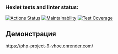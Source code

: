 ### Hexlet tests and linter status:
[![Actions Status](https://github.com/MishaEn/php-project-9/actions/workflows/hexlet-check.yml/badge.svg)](https://github.com/MishaEn/php-project-9/actions)
[![Maintainability](https://api.codeclimate.com/v1/badges/5a91f201242c41fff366/maintainability)](https://codeclimate.com/github/MishaEn/php-project-9/maintainability)
[![Test Coverage](https://api.codeclimate.com/v1/badges/5a91f201242c41fff366/test_coverage)](https://codeclimate.com/github/MishaEn/php-project-9/test_coverage)


## Демонстрация

https://php-project-9-vhoe.onrender.com/